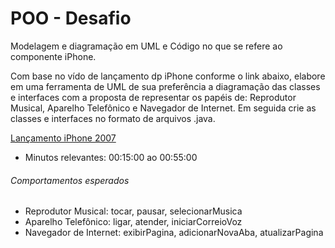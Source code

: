 # POO - Desafio

Modelagem e diagramação em UML e Código no que se refere ao componente iPhone.

Com base no vído de lançamento dp iPhone conforme o link abaixo, elabore em uma ferramenta de UML de sua preferência a diagramação das classes e interfaces com a proposta de representar os papéis de: Reprodutor Musical, Aparelho Telefônico e Navegador de Internet. Em seguida crie as classes e interfaces no formato de arquivos .java.

[Lançamento iPhone 2007](https://www.youtube.com/watch?v=9ou608QQRq8)
* Minutos relevantes: 00:15:00 ao 00:55:00

###### Comportamentos esperados
* Reprodutor Musical: tocar, pausar, selecionarMusica
* Aparelho Telefônico: ligar, atender, iniciarCorreioVoz
* Navegador de Internet: exibirPagina, adicionarNovaAba, atualizarPagina